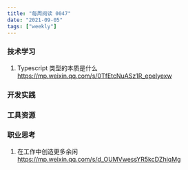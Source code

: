 ```yaml
---
title: "每周阅读 0047"
date: "2021-09-05"
tags: ["weekly"]
---
```


### 技术学习
1. Typescript 类型的本质是什么 https://mp.weixin.qq.com/s/0TfEtcNuASz1R_epelyexw

### 开发实践


### 工具资源


### 职业思考
1. 在工作中创造更多余闲 https://mp.weixin.qq.com/s/d_OUMVwessYR5kcDZhiqMg
